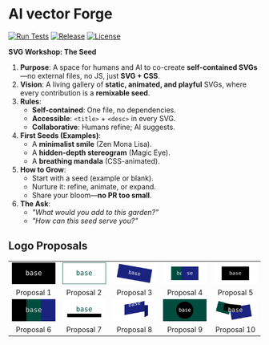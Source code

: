 # AI vector Forge

[![Run Tests](https://github.com/attogram/ai-vector-forge/actions/workflows/ci.yml/badge.svg)](https://github.com/attogram/ai-vector-forge/actions/workflows/ci.yml)
[![Release](https://img.shields.io/github/v/release/attogram/ai-vector-forge?style=flat)](https://github.com/attogram/ai-vector-forge/releases)
[![License](https://img.shields.io/github/license/attogram/ai-vector-forge?style=flat)](./LICENSE)

**SVG Workshop: The Seed**

1. **Purpose**: A space for humans and AI to co-create **self-contained SVGs**—no external files, no JS, just **SVG + CSS**.
2. **Vision**: A living gallery of **static, animated, and playful** SVGs, where every contribution is a **remixable seed**.
3. **Rules**:
   - **Self-contained**: One file, no dependencies.
   - **Accessible**: `<title>` + `<desc>` in every SVG.
   - **Collaborative**: Humans refine; AI suggests.
4. **First Seeds (Examples)**:
   - A **minimalist smile** (Zen Mona Lisa).
   - A **hidden-depth stereogram** (Magic Eye).
   - A **breathing mandala** (CSS-animated).
5. **How to Grow**:
   - Start with a seed (example or blank).
   - Nurture it: refine, animate, or expand.
   - Share your bloom—**no PR too small**.
6. **The Ask**:
   - _"What would you add to this garden?"_
   - _"How can this seed serve you?"_

## Logo Proposals

|                                                    |                                                    |                                                    |                                                    |                                                     |
| :------------------------------------------------: | :------------------------------------------------: | :------------------------------------------------: | :------------------------------------------------: | :-------------------------------------------------: |
| <img src="assets/logo_proposal_1.svg" width="150"> | <img src="assets/logo_proposal_2.svg" width="150"> | <img src="assets/logo_proposal_3.svg" width="150"> | <img src="assets/logo_proposal_4.svg" width="150"> | <img src="assets/logo_proposal_5.svg" width="150">  |
|                     Proposal 1                     |                     Proposal 2                     |                     Proposal 3                     |                     Proposal 4                     |                     Proposal 5                      |
| <img src="assets/logo_proposal_6.svg" width="150"> | <img src="assets/logo_proposal_7.svg" width="150"> | <img src="assets/logo_proposal_8.svg" width="150"> | <img src="assets/logo_proposal_9.svg" width="150"> | <img src="assets/logo_proposal_10.svg" width="150"> |
|                     Proposal 6                     |                     Proposal 7                     |                     Proposal 8                     |                     Proposal 9                     |                     Proposal 10                     |
